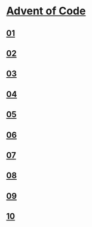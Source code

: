 # [Advent of Code](https://adventofcode.com/)

## [01](01)

## [02](02)

## [03](03)

## [04](04)

## [05](05)

## [06](06)

## [07](07)

## [08](08)

## [09](09)

## [10](10)
